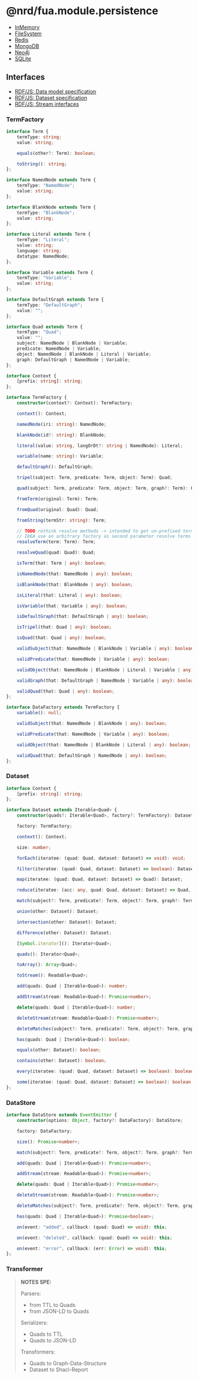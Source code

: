 # @nrd/fua.module.persistence

- [InMemory](https://git02.int.nsc.ag/Research/fua/lib/module.persistence.inmemory)
- [FileSystem](https://git02.int.nsc.ag/Research/fua/lib/module.persistence.filesystem)
- [Redis](https://git02.int.nsc.ag/Research/fua/lib/module.persistence.redis)
- [MongoDB](https://git02.int.nsc.ag/Research/fua/lib/module.persistence.mongodb)
- [Neo4j](https://git02.int.nsc.ag/Research/fua/lib/module.persistence.neo4j)
- [SQLite](https://git02.int.nsc.ag/Research/fua/lib/module.persistence.sqlite)

## Interfaces

- [RDF/JS: Data model specification](http://rdf.js.org/data-model-spec/)
- [RDF/JS: Dataset specification](https://rdf.js.org/dataset-spec/)
- [RDF/JS: Stream interfaces](https://rdf.js.org/stream-spec/)

### TermFactory

```ts
interface Term {
    termType: string;
    value: string;

    equals(other?: Term): boolean;

    toString(): string;
};

interface NamedNode extends Term {
    termType: "NamedNode";
    value: string;
};

interface BlankNode extends Term {
    termType: "BlankNode";
    value: string;
};

interface Literal extends Term {
    termType: "Literal";
    value: string;
    language: string;
    datatype: NamedNode;
};

interface Variable extends Term {
    termType: "Variable";
    value: string;
};

interface DefaultGraph extends Term {
    termType: "DefaultGraph";
    value: "";
};

interface Quad extends Term {
    termType: "Quad";
    value: "";
    subject: NamedNode | BlankNode | Variable;
    predicate: NamedNode | Variable;
    object: NamedNode | BlankNode | Literal | Variable;
    graph: DefaultGraph | NamedNode | Variable;
};

interface Context {
    [prefix: string]: string;
};

interface TermFactory {
    constructor(context?: Context): TermFactory;

    context(): Context;

    namedNode(iri: string): NamedNode;

    blankNode(id?: string): BlankNode;

    literal(value: string, langOrDt?: string | NamedNode): Literal;

    variable(name: string): Variable;

    defaultGraph(): DefaultGraph;

    tripel(subject: Term, predicate: Term, object: Term): Quad;

    quad(subject: Term, predicate: Term, object: Term, graph?: Term): Quad;

    fromTerm(original: Term): Term;

    fromQuad(original: Quad): Quad;

    fromString(termStr: string): Term;

    // TODO rethink resolve methods -> intended to get un-prefixed terms for serialization
    // IDEA use an arbitrary factory as second parameter resolve terms and quads, maybe with defaultFactory
    resolveTerm(term: Term): Term;

    resolveQuad(quad: Quad): Quad;

    isTerm(that: Term | any): boolean;

    isNamedNode(that: NamedNode | any): boolean;

    isBlankNode(that: BlankNode | any): boolean;

    isLiteral(that: Literal | any): boolean;

    isVariable(that: Variable | any): boolean;

    isDefaultGraph(that: DefaultGraph | any): boolean;

    isTripel(that: Quad | any): boolean;

    isQuad(that: Quad | any): boolean;

    validSubject(that: NamedNode | BlankNode | Variable | any): boolean;

    validPredicate(that: NamedNode | Variable | any): boolean;

    validObject(that: NamedNode | BlankNode | Literal | Variable | any): boolean;

    validGraph(that: DefaultGraph | NamedNode | Variable | any): boolean;

    validQuad(that: Quad | any): boolean;
};

interface DataFactory extends TermFactory {
    variable(): null;

    validSubject(that: NamedNode | BlankNode | any): boolean;

    validPredicate(that: NamedNode | Variable | any): boolean;

    validObject(that: NamedNode | BlankNode | Literal | any): boolean;

    validQuad(that: DefaultGraph | NamedNode | any): boolean;
};
```

### Dataset

```ts
interface Context {
    [prefix: string]: string;
};

interface Dataset extends Iterable<Quad> {
    constructor(quads?: Iterable<Quad>, factory?: TermFactory): Dataset;

    factory: TermFactory;

    context(): Context;

    size: number;

    forEach(iteratee: (quad: Quad, dataset: Dataset) => void): void;

    filter(iteratee: (quad: Quad, dataset: Dataset) => boolean): Dataset;

    map(iteratee: (quad: Quad, dataset: Dataset) => Quad): Dataset;

    reduce(iteratee: (acc: any, quad: Quad, dataset: Dataset) => Quad, acc?: any): any;

    match(subject?: Term, predicate?: Term, object?: Term, graph?: Term): Dataset;

    union(other: Dataset): Dataset;

    intersection(other: Dataset): Dataset;

    difference(other: Dataset): Dataset;

    [Symbol.iterator](): Iterator<Quad>;

    quads(): Iterator<Quad>;

    toArray(): Array<Quad>;

    toStream(): Readable<Quad>;

    add(quads: Quad | Iterable<Quad>): number;

    addStream(stream: Readable<Quad>): Promise<number>;

    delete(quads: Quad | Iterable<Quad>): number;

    deleteStream(stream: Readable<Quad>): Promise<number>;

    deleteMatches(subject?: Term, predicate?: Term, object?: Term, graph?: Term): number;

    has(quads: Quad | Iterable<Quad>): boolean;

    equals(other: Dataset): boolean;

    contains(other: Dataset): boolean;

    every(iteratee: (quad: Quad, dataset: Dataset) => boolean): boolean;

    some(iteratee: (quad: Quad, dataset: Dataset) => boolean): boolean;
};
```

### DataStore

```ts
interface DataStore extends EventEmitter {
    constructor(options: Object, factory?: DataFactory): DataStore;

    factory: DataFactory;

    size(): Promise<number>;

    match(subject?: Term, predicate?: Term, object?: Term, graph?: Term): Promise<Dataset>;

    add(quads: Quad | Iterable<Quad>): Promise<number>;

    addStream(stream: Readable<Quad>): Promise<number>;

    delete(quads: Quad | Iterable<Quad>): Promise<number>;

    deleteStream(stream: Readable<Quad>): Promise<number>;

    deleteMatches(subject?: Term, predicate?: Term, object?: Term, graph?: Term): Promise<number>;

    has(quads: Quad | Iterable<Quad>): Promise<boolean>;

    on(event: "added", callback: (quad: Quad) => void): this;

    on(event: "deleted", callback: (quad: Quad) => void): this;

    on(event: "error", callback: (err: Error) => void): this;
};
```

### Transformer

> __NOTES SPE:__
>
> Parsers:
> - from TTL to Quads
> - from JSON-LD to Quads
>
> Serializers:
> - Quads to TTL
> - Quads to JSON-LD
>
> Transformers:
> - Quads to Graph-Data-Structure
> - Dataset to Shacl-Report
